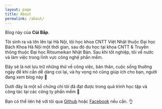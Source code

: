 ```yaml
---
layout: page
title: About
permalink: /about/
---
```


Blog này của **Cùi Bắp**.

Tôi sinh ra và lớn lên tại Hà Nội, tôi học khoa CNTT Việt Nhật thuộc Đại học Bách Khoa Hà Nội một thời gian, sau đó du học tại khoa CNTT & Truyền thông thuộc Đại học Ritsumeikan Nhật Bản. Sau khi tốt nghiệp, tôi về nước và làm việc trong lĩnh vực công nghệ phần mềm.

Đây sẽ là nơi lưu trữ những thứ về công việc, bản thân, cuộc sống thường ngày để khi cần dễ dàng coi lại, và hy vọng nó cũng giúp ích cho bạn, người đang xem blog này :hugs:

Dưới đây là một số chứng chỉ tôi đã đạt được trong quá trình học tập và công tác tại các công ty phần mềm :1st_place_medal:



Bạn có thể liên hệ với tôi qua [Github](https://github.com/euclid1990) hoặc [Facebook](https://www.facebook.com/euclid1990) nếu cần. :ok_hand:
